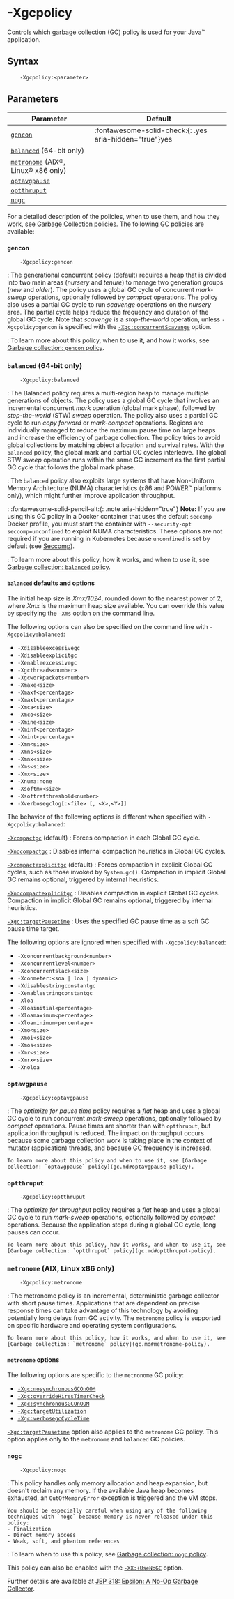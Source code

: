 <!--
* Copyright (c) 2017, 2022 IBM Corp. and others
*
* This program and the accompanying materials are made
* available under the terms of the Eclipse Public License 2.0
* which accompanies this distribution and is available at
* https://www.eclipse.org/legal/epl-2.0/ or the Apache
* License, Version 2.0 which accompanies this distribution and
* is available at https://www.apache.org/licenses/LICENSE-2.0.
*
* This Source Code may also be made available under the
* following Secondary Licenses when the conditions for such
* availability set forth in the Eclipse Public License, v. 2.0
* are satisfied: GNU General Public License, version 2 with
* the GNU Classpath Exception [1] and GNU General Public
* License, version 2 with the OpenJDK Assembly Exception [2].
*
* [1] https://www.gnu.org/software/classpath/license.html
* [2] http://openjdk.java.net/legal/assembly-exception.html
*
* SPDX-License-Identifier: EPL-2.0 OR Apache-2.0 OR GPL-2.0 WITH
* Classpath-exception-2.0 OR LicenseRef-GPL-2.0 WITH Assembly-exception
-->

# -Xgcpolicy


Controls which garbage collection (GC) policy is used for your Java&trade; application.

## Syntax

        -Xgcpolicy:<parameter>

## Parameters

| Parameter                                                                    | Default |
|------------------------------------------------------------------------------|---------|
| [`gencon`](#gencon)                                                          | :fontawesome-solid-check:{: .yes aria-hidden="true"}<span class="sr-only">yes</span> |
| [`balanced`](#balanced-64-bit-only) (64-bit only)                            |         |
| [`metronome`](#metronome-aix-linux-x86-only) (AIX&reg;, Linux&reg; x86 only) |         |
| [`optavgpause`](#optavgpause)                                                |         |
| [`optthruput`](#optthruput)                                                  |         |
| [`nogc`](#nogc)                                                              |         |

For a detailed description of the policies, when to use them, and how they work, see [Garbage Collection policies](gc.md). The following GC policies are available:

### `gencon`

        -Xgcpolicy:gencon

: The generational concurrent policy (default) requires a heap that is divided into two main areas (*nursery* and *tenure*) to manage two generation groups (*new* and *older*). The policy uses a global GC cycle of concurrent *mark-sweep* operations, optionally followed by *compact* operations. The policy also uses a partial GC cycle to run *scavenge* operations on the *nursery* area. The partial cycle helps reduce the frequency and duration of the global GC cycle. Note that *scavenge* is a *stop-the-world* operation, unless `-Xgcpolicy:gencon` is specified with the [`-Xgc:concurrentScavenge`](xgc.md#concurrentscavenge) option.

: To learn more about this policy, when to use it, and how it works, see [Garbage collection: `gencon` policy](gc.md#gencon-policy-default).


### `balanced` (64-bit only)

        -Xgcpolicy:balanced

: The Balanced policy requires a multi-region heap to manage multiple generations of objects. The policy uses a global GC cycle that involves an incremental concurrent *mark* operation (global mark phase), followed by *stop-the-world* (STW) *sweep* operation. The policy also uses a partial GC cycle to run *copy forward* or *mark-compact* operations. Regions are individually managed to reduce the maximum pause time on large heaps and increase the efficiency of garbage collection. The policy tries to avoid global collections by matching object allocation and survival rates. With the `balanced` policy, the global mark and partial GC cycles interleave. The global STW *sweep* operation runs within the same GC increment as the first partial GC cycle that follows the global mark phase.

: The `balanced` policy also exploits large systems that have Non-Uniform Memory Architecture (NUMA) characteristics (x86 and POWER&trade; platforms only), which might further improve application throughput.

: :fontawesome-solid-pencil-alt:{: .note aria-hidden="true"} **Note:** If you are using this GC policy in a Docker container that uses the default `seccomp` Docker profile, you must start the container with `--security-opt seccomp=unconfined` to exploit NUMA characteristics. These options are not required if you are running in Kubernetes because `unconfined` is set by default (see [Seccomp]( https://kubernetes.io/docs/concepts/policy/pod-security-policy/#seccomp)).

: To learn more about this policy, how it works, and when to use it, see [Garbage collection: `balanced` policy](gc.md#balanced-policy).


#### `balanced` defaults and options

The initial heap size is *Xmx/1024*, rounded down to the nearest power of 2, where *Xmx* is the maximum heap size available. You can override this value by specifying the `-Xms` option on the command line.

The following options can also be specified on the command line with `-Xgcpolicy:balanced`:

- `-Xdisableexcessivegc`
- `-Xdisableexplicitgc`
- `-Xenableexcessivegc`
- `-Xgcthreads<number>`
- `-Xgcworkpackets<number>`
- `-Xmaxe<size>`
- `-Xmaxf<percentage>`
- `-Xmaxt<percentage>`
- `-Xmca<size>`
- `-Xmco<size>`
- `-Xmine<size>`
- `-Xminf<percentage>`
- `-Xmint<percentage>`
- `-Xmn<size>`
- `-Xmns<size>`
- `-Xmnx<size>`
- `-Xms<size>`
- `-Xmx<size>`
- `-Xnuma:none`
- `-Xsoftmx<size>`
- `-Xsoftrefthreshold<number>`
- `-Xverbosegclog[:<file> [, <X>,<Y>]]`

The behavior of the following options is different when specified with `-Xgcpolicy:balanced`:

[`-Xcompactgc`](xcompactgc.md) (default)
: Forces compaction in each Global GC cycle.

[`-Xnocompactgc`](xcompactgc.md)
: Disables internal compaction heuristics in Global GC cycles.

[`-Xcompactexplicitgc`](xcompactexplicitgc.md) (default)
: Forces compaction in explicit Global GC cycles, such as those invoked by `System.gc()`. Compaction in implicit Global GC remains optional, triggered by internal heuristics.

[`-Xnocompactexplicitgc`](xcompactexplicitgc.md)
: Disables compaction in explicit Global GC cycles. Compaction in implicit Global GC remains optional, triggered by internal heuristics.

[`-Xgc:targetPausetime`](xgc.md#targetpausetime)
: Uses the specified GC pause time as a soft GC pause time target.

The following options are ignored when specified with `-Xgcpolicy:balanced`:

- `-Xconcurrentbackground<number>`
- `-Xconcurrentlevel<number>`
- `-Xconcurrentslack<size>`
- `-Xconmeter:<soa | loa | dynamic>`
- `-Xdisablestringconstantgc`
- `-Xenablestringconstantgc`
- `-Xloa`
- `-Xloainitial<percentage>`
- `-Xloamaximum<percentage>`
- `-Xloaminimum<percentage>`
- `-Xmo<size>`
- `-Xmoi<size>`
- `-Xmos<size>`
- `-Xmr<size>`
- `-Xmrx<size>`
- `-Xnoloa`


### `optavgpause`

        -Xgcpolicy:optavgpause

: The *optimize for pause time* policy requires a *flat* heap and uses a global GC cycle to run concurrent *mark-sweep* operations, optionally followed by *compact* operations. Pause times are shorter than with `optthruput`, but application throughput is reduced. The impact on throughput occurs because some garbage collection work is taking place in the context of mutator (application) threads, and because GC frequency is increased.

    To learn more about this policy and when to use it, see [Garbage collection: `optavgpause` policy](gc.md#optavgpause-policy).


### `optthruput`

        -Xgcpolicy:optthruput

: The *optimize for throughput* policy requires a *flat* heap and uses a global GC cycle to run *mark-sweep* operations, optionally followed by *compact* operations. Because the application stops during a global GC cycle, long pauses can occur.

    To learn more about this policy, how it works, and when to use it, see [Garbage collection: `optthruput` policy](gc.md#optthruput-policy).


### `metronome` (AIX, Linux x86 only)

        -Xgcpolicy:metronome

: The metronome policy is an incremental, deterministic garbage collector with short pause times. Applications that are dependent on precise response times can take advantage of this technology by avoiding potentially long delays from GC activity. The `metronome` policy is supported on specific hardware and operating system configurations.

    To learn more about this policy, how it works, and when to use it, see [Garbage collection: `metronome` policy](gc.md#metronome-policy).

#### `metronome` options

The following options are specific to the `metronome` GC policy:

- [`-Xgc:nosynchronousGCOnOOM`](xgc.md#nosynchronousgconoom)
- [`-Xgc:overrideHiresTimerCheck`](xgc.md#overridehirestimercheck)
- [`-Xgc:synchronousGCOnOOM`](xgc.md#synchronousgconoom)
- [`-Xgc:targetUtilization`](xgc.md#targetutilization)
- [`-Xgc:verbosegcCycleTime`](xgc.md#verbosegccycletime)

[`-Xgc:targetPausetime`](xgc.md#targetpausetime) option also applies to the `metronome` GC policy. This option applies only to the `metronome` and `balanced` GC policies.

### `nogc`

        -Xgcpolicy:nogc

: This policy handles only memory allocation and heap expansion, but doesn't reclaim any memory. If the available Java heap becomes exhausted, an `OutOfMemoryError` exception is triggered and the VM stops.

    You should be especially careful when using any of the following techniques with `nogc` because memory is never released under this policy:  
    - Finalization  
    - Direct memory access  
    - Weak, soft, and phantom references

: To learn when to use this policy, see [Garbage collection: `nogc` policy](gc.md#nogc-policy).

This policy can also be enabled with the [`-XX:+UseNoGC`](xxusenogc.md) option.

Further details are available at [JEP 318: Epsilon: A No-Op Garbage Collector](http://openjdk.java.net/jeps/318).



<!-- ==== END OF TOPIC ==== xgcpolicy.md ==== -->

